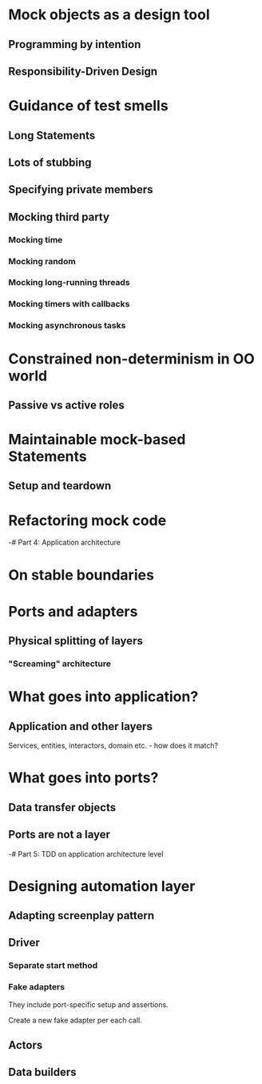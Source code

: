 ﻿# Mock objects as a design tool

## Programming by intention

## Responsibility-Driven Design

# Guidance of test smells

## Long Statements

## Lots of stubbing

## Specifying private members

## Mocking third party

### Mocking time

### Mocking random

### Mocking long-running threads

### Mocking timers with callbacks

### Mocking asynchronous tasks

# Constrained non-determinism in OO world

## Passive vs active roles

# Maintainable mock-based Statements

## Setup and teardown

# Refactoring mock code

-# Part 4: Application architecture

# On stable boundaries

# Ports and adapters

## Physical splitting of layers

### "Screaming" architecture

# What goes into application?

## Application and other layers

Services, entities, interactors, domain etc. - how does it match?

# What goes into ports?

## Data transfer objects

## Ports are not a layer

-# Part 5: TDD on application architecture level

# Designing automation layer

## Adapting screenplay pattern

## Driver

### Separate start method

### Fake adapters

They include port-specific setup and assertions.

Create a new fake adapter per each call.

## Actors

## Data builders
